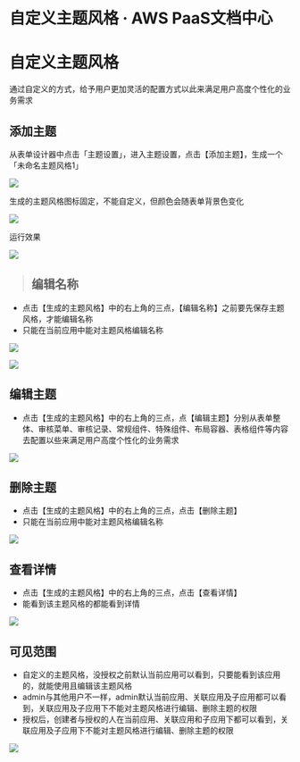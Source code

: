 # 自定义主题风格 · AWS PaaS文档中心

# 自定义主题风格

通过自定义的方式，给予用户更加灵活的配置方式以此来满足用户高度个性化的业务需求

## 添加主题

从表单设计器中点击「主题设置」，进入主题设置，点击【添加主题】，生成一个「未命名主题风格1」

[![](https://helpcdn.awspaas.com/picture/picture/202311/5397223424874fd09464cc752d9f6190.png)](<https://helpcdn.awspaas.com/picture/picture/202311/5397223424874fd09464cc752d9f6190.png>)

生成的主题风格图标固定，不能自定义，但颜色会随表单背景色变化

[![](https://helpcdn.awspaas.com/picture/picture/202311/c88e7e8d18d9414bab7154d1f9ea9178.png)](<https://helpcdn.awspaas.com/picture/picture/202311/c88e7e8d18d9414bab7154d1f9ea9178.png>)

运行效果

[![](https://helpcdn.awspaas.com/picture/picture/202311/a150461833d945ada520687e2360e237.png)](<https://helpcdn.awspaas.com/picture/picture/202311/a150461833d945ada520687e2360e237.png>)

> ## 编辑名称

  * 点击【生成的主题风格】中的右上角的三点，【编辑名称】之前要先保存主题风格，才能编辑名称
  * 只能在当前应用中能对主题风格编辑名称

[![](https://helpcdn.awspaas.com/picture/picture/202312/10ac5349c7b74705bc02d2e39af7d84f.png)](<https://helpcdn.awspaas.com/picture/picture/202312/10ac5349c7b74705bc02d2e39af7d84f.png>)

[![](https://helpcdn.awspaas.com/picture/picture/202312/1f2098a3ab7648d78f36ffa642f42267.png)](<https://helpcdn.awspaas.com/picture/picture/202312/1f2098a3ab7648d78f36ffa642f42267.png>)

## 编辑主题

  * 点击【生成的主题风格】中的右上角的三点，点【编辑主题】分别从表单整体、审核菜单、审核记录、常规组件、特殊组件、布局容器、表格组件等内容去配置以些来满足用户高度个性化的业务需求

[![](https://helpcdn.awspaas.com/picture/picture/202311/21c405148ca744b89584dd7d2ba8e7dc.png)](<https://helpcdn.awspaas.com/picture/picture/202311/21c405148ca744b89584dd7d2ba8e7dc.png>)

## 删除主题

  * 点击【生成的主题风格】中的右上角的三点，点击【删除主题】
  * 只能在当前应用中能对主题风格编辑名称

[![](https://helpcdn.awspaas.com/picture/picture/202312/509a1bee6bef4625b16de5df25a73794.png)](<https://helpcdn.awspaas.com/picture/picture/202312/509a1bee6bef4625b16de5df25a73794.png>)

## 查看详情

  * 点击【生成的主题风格】中的右上角的三点，点击【查看详情】
  * 能看到该主题风格的都能看到详情

[![](https://helpcdn.awspaas.com/picture/picture/202312/65d4742d9287483eb69628ce251f9178.png)](<https://helpcdn.awspaas.com/picture/picture/202312/65d4742d9287483eb69628ce251f9178.png>)

## 可见范围

  * 自定义的主题风格，没授权之前默认当前应用可以看到，只要能看到该应用的，就能使用且编辑该主题风格
  * admin与其他用户不一样，admin默认当前应用、关联应用及子应用都可以看到，关联应用及子应用下不能对主题风格进行编辑、删除主题的权限
  * 授权后，创建者与授权的人在当前应用、关联应用和子应用下都可以看到，关联应用及子应用下不能对主题风格进行编辑、删除主题的权限

[![](https://helpcdn.awspaas.com/picture/picture/202312/7972b35cbceb48d8a7516186a88cf2b6.png)](<https://helpcdn.awspaas.com/picture/picture/202312/7972b35cbceb48d8a7516186a88cf2b6.png>)